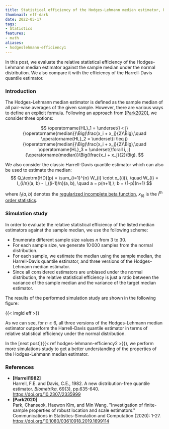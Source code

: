 ```yaml
---
title: Statistical efficiency of the Hodges-Lehmann median estimator, Part 1
thumbnail: eff-dark
date: 2022-05-17
tags:
- Statistics
features:
- math
aliases:
- hodgeslehmann-efficiency1
---
```


In this post, we evaluate the relative statistical efficiency of the Hodges-Lehmann median estimator
  against the sample median under the normal distribution.
We also compare it with the efficiency of the Harrell-Davis quantile estimator.

<!--more-->

### Introduction

The Hodges-Lehmann median estimator is defined as the sample median of all pair-wise averages of the given sample.
However, there are various ways to define an explicit formula.
Following an approach from [[Park2020]](#Park2020), we consider three options:

$$
\operatorname{HL}_1 = \underset{i < j}{\operatorname{median}}\Big(\frac{x_i + x_j}{2}\Big),\quad
\operatorname{HL}_2 = \underset{i \leq j}{\operatorname{median}}\Big(\frac{x_i + x_j}{2}\Big),\quad
\operatorname{HL}_3 = \underset{\forall i, j}{\operatorname{median}}\Big(\frac{x_i + x_j}{2}\Big).
$$

We also consider the classic Harrell-Davis quantile estimator which can also be used to estimate the median:
$$
Q_\textrm{HD}(p) = \sum_{i=1}^{n} W_{i} \cdot x_{(i)}, \quad
W_{i} = I_{i/n}(a, b) - I_{(i-1)/n}(a, b), \quad
a = p(n+1),\; b = (1-p)(n+1)
$$

where
  $I_t(a, b)$ denotes the [regularized incomplete beta function](https://en.wikipedia.org/wiki/Beta_function#Incomplete_beta_function),
  $x_{(i)}$ is the $i^\textrm{th}$ [order statistics](https://en.wikipedia.org/wiki/Order_statistic).

### Simulation study

In order to evaluate the relative statistical efficiency of the listed median estimators against the sample median,
  we use the following scheme:

* Enumerate different sample size values $n$ from $3$ to $30$.
* For each sample size, we generate $10\,000$ samples from the normal distribution.
* For each sample, we estimate the median using the sample median,
    the Harrell-Davis quantile estimator, and
    three versions of the Hodges-Lehmann median estimator.
* Since all considered estimators are unbiased under the normal distribution,
    the relative statistical efficiency is just a ratio between
    the variance of the sample median and
    the variance of the target median estimator.

The results of the performed simulation study are shown in the following figure:

{{< imgld eff >}}

As we can see, for $n\geq 6$, all three versions of the Hodges-Lehmann median estimator
  outperform the Harrell-Davis quantile estimator in terms of relative statistical efficiency
  under the normal distribution.

In the [next post]({{< ref hodges-lehmann-efficiency2 >}}), we perform more simulations study to get a better understanding of the properties
  of the Hodges-Lehmann median estimator.

### References

* <b id=Harrell1982>[Harrell1982]</b>  
  Harrell, F.E. and Davis, C.E., 1982. A new distribution-free quantile estimator.
  *Biometrika*, 69(3), pp.635-640.  
  https://doi.org/10.2307/2335999 
* <b id="Park2020">[Park2020]</b>  
  Park, Chanseok, Haewon Kim, and Min Wang.
  "Investigation of finite-sample properties of robust location and scale estimators."
  Communications in Statistics-Simulation and Computation (2020): 1-27.  
  https://doi.org/10.1080/03610918.2019.1699114
